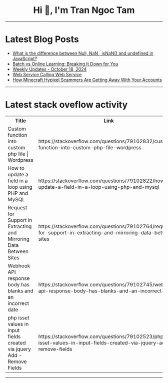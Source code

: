 <h1 align="center">Hi 👋, I'm Tran Ngoc Tam</h1>

---

# Latest Blog Posts 
<!-- BLOG-POST-LIST:START -->
- [What is the difference between Null, NaN , isNaN&lpar;&rpar; and undefined in JavaScript?](https://dev.to/tanvir_ahamed/what-is-the-difference-between-null-nan-and-undefined-in-javascript-2g6i)
- [Batch vs Online Learning: Breaking It Down for You](https://dev.to/harincoder/batch-vs-online-learning-breaking-it-down-for-you-3n8h)
- [Weekly Updates - October 18, 2024](https://dev.to/couchbase/weekly-updates-october-18-2024-k)
- [Web Service Calling Web Service](https://dev.to/gliimly/web-service-calling-web-service-15nb)
- [How Minecraft Hypixel Scammers Are Getting Away With Your Accounts](https://dev.to/mr-3/how-minecraft-hypixel-scammers-are-getting-away-with-your-accounts-5f3n)
<!-- BLOG-POST-LIST:END -->

---

# Latest stack oveflow activity
<table>
  <tr><th>Title</th><th>Link</th></tr>
  <!-- STACKOVERFLOW:START --><tr><td>Custom function into custom php file | Wordpress</td><td>https://stackoverflow.com/questions/79102832/custom-function-into-custom-php-file-wordpress</td></tr><tr><td>How to update a field in a loop using PHP and MySQL</td><td>https://stackoverflow.com/questions/79102822/how-to-update-a-field-in-a-loop-using-php-and-mysql</td></tr><tr><td>Request for Support in Extracting and Mirroring Data Between Sites</td><td>https://stackoverflow.com/questions/79102764/request-for-support-in-extracting-and-mirroring-data-between-sites</td></tr><tr><td>Webhook API response body has blanks and an incorrect date</td><td>https://stackoverflow.com/questions/79102745/webhook-api-response-body-has-blanks-and-an-incorrect-date</td></tr><tr><td>php isset values in input fields created via jquery Add - Remove Fields</td><td>https://stackoverflow.com/questions/79102523/php-isset-values-in-input-fields-created-via-jquery-add-remove-fields</td></tr><!-- STACKOVERFLOW:END -->
</table>

---


